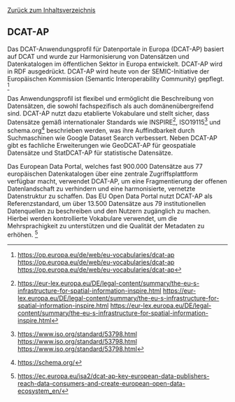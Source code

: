 [Zurück zum Inhaltsverzeichnis](https://healthdcat-ap-de.github.io/healthdcat-ap.de/report_stage_1.html)
## DCAT-AP 
Das DCAT-Anwendungsprofil für Datenportale in Europa (DCAT-AP) basiert auf DCAT und wurde zur Harmonisierung von Datensätzen und Datenkatalogen im öffentlichen Sektor in Europa entwickelt. DCAT-AP wird in RDF ausgedrückt. DCAT-AP wird heute von der SEMIC-Initiative der Europäischen Kommission (Semantic Interoperability Community) gepflegt. [^34]

Das Anwendungsprofil ist flexibel und ermöglicht die Beschreibung von Datensätzen, die sowohl fachspezifisch als auch domänenübergreifend sind. DCAT-AP nutzt dazu etablierte Vokabulare und stellt sicher, dass Datensätze gemäß internationaler Standards wie INSPIRE[^35], ISO19115[^36] und schema.org[^37] beschrieben werden, was ihre Auffindbarkeit durch Suchmaschinen wie Google Dataset Search verbessert. Neben DCAT-AP gibt es fachliche Erweiterungen wie GeoDCAT-AP für geospatiale Datensätze und StatDCAT-AP für statistische Datensätze.

Das European Data Portal, welches fast 900.000 Datensätze aus 77 europäischen Datenkatalogen über eine zentrale Zugriffsplattform verfügbar macht, verwendet DCAT-AP, um eine Fragmentierung der offenen Datenlandschaft zu verhindern und eine harmonisierte, vernetzte Datenstruktur zu schaffen.
Das EU Open Data Portal nutzt DCAT-AP als Referenzstandard, um über 13.500 Datensätze aus 79 institutionellen Datenquellen zu beschreiben und den Nutzern zugänglich zu machen. Hierbei werden kontrollierte Vokabulare verwendet, um die Mehrsprachigkeit zu unterstützen und die Qualität der Metadaten zu erhöhen. [^38]

[^34]:https://op.europa.eu/de/web/eu-vocabularies/dcat-ap  https://op.europa.eu/de/web/eu-vocabularies/dcat-ap  https://op.europa.eu/de/web/eu-vocabularies/dcat-ap
[^35]:https://eur-lex.europa.eu/DE/legal-content/summary/the-eu-s-infrastructure-for-spatial-information-inspire.html  https://eur-lex.europa.eu/DE/legal-content/summary/the-eu-s-infrastructure-for-spatial-information-inspire.html  https://eur-lex.europa.eu/DE/legal-content/summary/the-eu-s-infrastructure-for-spatial-information-inspire.html
[^36]:https://www.iso.org/standard/53798.html  https://www.iso.org/standard/53798.html  https://www.iso.org/standard/53798.html 
[^37]:https://schema.org/
[^38]:https://ec.europa.eu/isa2/dcat-ap-key-european-data-publishers-reach-data-consumers-and-create-european-open-data-ecosystem_en/
